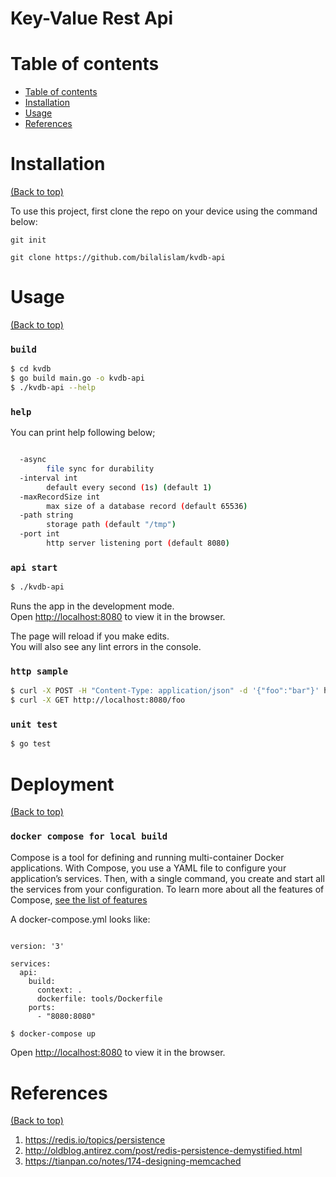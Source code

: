 # Key-Value Rest Api


# Table of contents

- [Table of contents](#table-of-contents)
- [Installation](#installation)
- [Usage](#usage)
- [References](#references)

# Installation
[(Back to top)](#table-of-contents)

To use this project, first clone the repo on your device using the command below:

```git init```

```git clone https://github.com/bilalislam/kvdb-api```


# Usage
[(Back to top)](#table-of-contents)

### `build`

```sh
$ cd kvdb
$ go build main.go -o kvdb-api
$ ./kvdb-api --help
```

### `help`
You can print  help following below;

```sh

  -async
        file sync for durability
  -interval int
        default every second (1s) (default 1)
  -maxRecordSize int
        max size of a database record (default 65536)
  -path string
        storage path (default "/tmp")
  -port int
        http server listening port (default 8080)
```

### `api start`

```sh
$ ./kvdb-api
```

Runs the app in the development mode.<br />
Open [http://localhost:8080](http://localhost:8080) to view it in the browser.

The page will reload if you make edits.<br />
You will also see any lint errors in the console.

### `http sample`

```sh
$ curl -X POST -H "Content-Type: application/json" -d '{"foo":"bar"}' http://localhost:8080/foo
$ curl -X GET http://localhost:8080/foo
```


### `unit test`

```sh
$ go test
```

# Deployment

[(Back to top)](#table-of-contents)

### `docker compose for local build`

Compose is a tool for defining and running multi-container Docker applications. With Compose, you use a YAML file to configure your application’s services. Then, with a single command, you create and start all the services from your configuration. To learn more about all the features of Compose, [see the list of features ](https://docs.docker.com/compose/#features)

A docker-compose.yml looks like:

```docker

version: '3'

services:
  api:
    build:
      context: .
      dockerfile: tools/Dockerfile
    ports:
      - "8080:8080"

```

```sh
$ docker-compose up
```

Open [http://localhost:8080](http://localhost:8080) to view it in the browser.



# References

[(Back to top)](#table-of-contents)
1. https://redis.io/topics/persistence
2. http://oldblog.antirez.com/post/redis-persistence-demystified.html
3. https://tianpan.co/notes/174-designing-memcached


